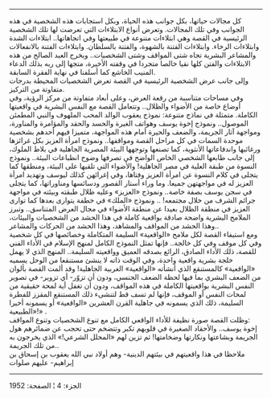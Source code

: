 ------------------------------------------------------------------------

كل مجالات حياتها، بكل جوانب هذه الحياة، وبكل استجابات هذه الشخصية في هذه
الجوانب وفي تلك المجالات. وتعرض أنواع الابتلاءات التي تعرضت لها تلك
الشخصية الرئيسية في القصة وهي ابتلاءات متنوعة في طبيعتها وفي اتجاهاتها..
ابتلاءات الشدة وابتلاءات الرخاء. وابتلاءات الفتنة بالشهوة، والفتنة
بالسلطان. وابتلاءات الفتنة بالانفعالات والمشاعر البشرية تجاه شتى المواقف
وشتى الشخصيات.. ويخرج العبد الصالح من هذه الابتلاءات والفتن كلها نقيا
خالصا متجردا في وقفته الأخيرة، متجها إلى ربه بذلك الدعاء المنيب الخاشع
كما أسلفنا في نهاية الفقرة السابقة.  
وإلى جانب عرض الشخصية الرئيسية في القصة تعرض الشخصيات المحيطة بدرجات
متفاوتة من التركيز.  
وفي مساحات متناسبة من رقعة العرض، وعلى أبعاد متفاوتة من مركز الرؤية، وفي
أوضاع خاصة من الأضواء والظلال.. وتتعامل القصة مع النفس البشرية في
واقعيتها الكاملة. متمثلة في نماذج متنوعة: نموذج يعقوب الوالد المحب
الملهوف والنبي المطمئن الموصول.. ونموذج إخوة يوسف وهواتف الغيرة والحسد
والحقد والمؤامرة والمناورة، ومواجهة آثار الجريمة، والضعف والحيرة أمام
هذه المواجهة، متميزا فيهم أحدهم بشخصية موحدة السمات في كل مراحل القصة
ومواقفها.. ونموذج امرأة العزيز بكل غرائزها ورغائبها واندفاعاتها
الأنثوية، كما تصنعها وتوجهها البيئة المصرية الجاهلية في بلاط الملوك، إلى
جانب طابعها الشخصي الخاص الواضح في تصرفها وضوح انطباعات البيئة.. ونموذج
النسوة من طبقة العلية في مصر الجاهلية! والأضواء التي تلقيها على البيئة،
ومنطقها كما يتجلى في كلام النسوة عن امرأة العزيز وفتاها، وفي إغرائهن
كذلك ليوسف وتهديد امرأة العزيز له في مواجهتهن جميعا. وما وراء أستار
القصور ودسائسها ومناوراتها، كما يتجلى في سجن يوسف بصفة خاصة.. ونموذج
«العزيز» وعليه ظلال طبقته وبيئته في مواجهة جرائم الشرف من خلال مجتمعه!
.. ونموذج «الملك» في خطفة يتوارى بعدها كما توارى العزيز في منطقة الظلال
بعيدا عن منطقة الأضواء في مجال العرض المتناسق.. وتبرز الملامح البشرية
واضحة صادقة بواقعية كاملة في هذا الحشد من الشخصيات والبيئات، وهذا الحشد
من المواقف والمشاهد، وهذا الحشد من الحركات والمشاعر..  
ومع استيفاء القصة لكل ملامح «الواقعية» السليمة المتكاملة وخصائصها في كل
شخصية وفي كل موقف وفي كل خالجة.. فإنها تمثل النموذج الكامل لمنهج الإسلام
في الأداء الفني للقصة، ذلك الأداء الصادق، الرائع بصدقه العميق وواقعيته
السليمة.. المنهج الذي لا يهمل خلجة بشرية واقعية واحدة، وفي الوقت ذاته لا
ينشئ مستنقعا من الوحل يسميه «الواقعية» كالمستنقع الذي أنشأته «الواقعية»
الغربية الجاهلية! وقد ألمت القصة بألوان من الضعف البشري بما فيها لحظة
الضعف الجنسي، ودون أن تزوّر- أي تزوير- في تصوير النفس البشرية بواقعيتها
الكاملة في هذه المواقف، ودون أن تغفل أية لمحة حقيقية من لمحات النفس أو
الموقف، فإنها لم تسف قط لتنشىء ذلك المستنقع المقزز للفطرة السليمة، ذلك
الذي يسمونه في جاهلية القرن العشرين «الواقعية» أو يسمونه أخيرا
«الطبيعية!» .  
وظلت القصة صورة نظيفة للأداء الواقعي الكامل مع تنوع الشخصيات وتنوع
المواقف:  
إخوة يوسف.. والأحقاد الصغيرة في قلوبهم تكبر وتتضخم حتى تحجب عن ضمائرهم
هول الجريمة وبشاعتها ونكارتها وضخامتها! ثم تزين لهم «المحلل الشرعي!»
الذي يخرجون به من تلك الجريمة..  
ملاحظا في هذا واقعيتهم في بيئتهم الدينية- وهم أولاد نبي الله يعقوب بن
إسحاق بن إبراهيم- عليهم صلوات

------------------------------------------------------------------------

الجزء: 4 ¦ الصفحة: 1952
